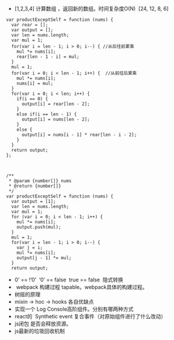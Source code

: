 - [1,2,3,4] 计算数组 ，返回新的数组。时间复杂度O(N)  [24, 12, 8, 6]
``` 
var productExceptSelf = function (nums) {
  var rear = [];
  var output = [];
  var len = nums.length;
  var mul = 1;
  for(var i = len - 1; i > 0; i--) { //从后往前累乘
    mul *= nums[i];
    rear[len - 1 - i] = mul;
  }
  mul = 1;
  for(var i = 0; i < len - 1; i++) {  //从前往后累乘
    mul *= nums[i];
    nums[i] = mul;
  }
  for(var i = 0; i < len; i++) {
    if(i == 0) {
      output[i] = rear[len - 2];
    }
    else if(i == len - 1) {
      output[i] = nums[len - 2];
    }
    else {
      output[i] = nums[i - 1] * rear[len - i - 2];
    }
  }
  return output;
};



/**
 * @param {number[]} nums
 * @return {number[]}
 */
var productExceptSelf = function (nums) {
  var output = [1];
  var len = nums.length;
  var mul = 1;
  for (var i = 0; i < len - 1; i++) {
    mul *= nums[i];
    output.push(mul);
  }
  mul = 1;
  for(var i = len - 1; i > 0; i--) {
    var j = i;
    mul *= nums[i];
    output[j - 1] *= mul;
  }
  return output;

```
- 0’ == !’0’  ‘0’ == false  true == false   隐式转换
-  webpack 构建过程 tapable。webpack具体的构建过程。
- 树摇的原理
- mixin -> hoc -> hooks 各自优缺点
- 实现一个 Log Console高阶组件。分别有哪两种方式
- react的  Synthetic event 复合事件（对原始组件进行了什么改动）
- js闭包 是否会释放资源。
- js最新的垃圾回收机制
